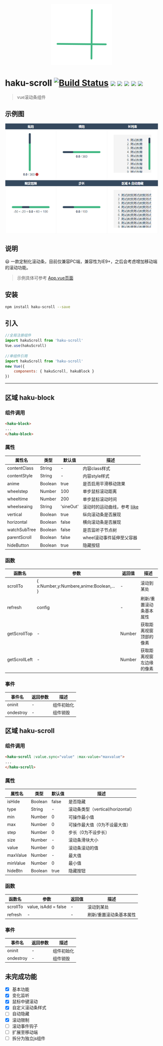 <div align="center">
<img src="https://raw.githubusercontent.com/hakubox/haku-scroll/master/src/assets/logo.png" >
</div>

# haku-scroll [![Build Status](https://travis-ci.org/hakubox/haku-scroll.svg?branch=master)](https://travis-ci.org/hakubox/haku-scroll) [![](https://img.shields.io/npm/dt/haku-scroll.svg)](https://www.npmjs.com/package/haku-scroll) ![](https://img.shields.io/github/license/hakubox/haku-scroll.svg) ![](https://img.shields.io/badge/IE-%E2%89%A5%209-blue.svg) ![](https://img.shields.io/npm/v/haku-scroll.svg) ![](https://img.shields.io/bundlephobia/min/haku-scroll.svg)

> vue滚动条组件

## 示例图

<div align="center">
<img src="https://raw.githubusercontent.com/hakubox/haku-scroll/master/src/assets/printscreen.png" >
</div>

## 说明

:smiley: 一款定制化滚动条，目前仅兼容PC端，兼容性为IE9+，之后会考虑增加移动端的滚动功能。

> 示例具体可参考 [App.vue页面](./src/App.vue)

## 安装

``` bash
npm install haku-scroll --save
```

## 引入

``` javascript
//全局注册组件
import hakuScroll from 'haku-scroll'
Vue.use(hakuScroll)

//单组件引用
import hakuScroll from 'haku-scroll'
new Vue({
    components: { hakuScroll, hakuBlock }
})
```

-----

## 区域 haku-block

### 组件调用

``` html
<haku-block>
...
</haku-block>
```

### 属性

属性名 | 类型 | 默认值 | 描述
---|---|---|---
contentClass | String | - | 内容class样式
contentStyle | String | - | 内容style样式
anime | Boolean | true | 是否启用平滑移动效果
wheelstep | Number | 100 | 单步鼠标滚动距离
wheeltime | Number | 200 | 单步鼠标滚动时间
wheelseaing | String | 'sineOut' | 滚动时的运动曲线，参考 [liike](https://github.com/LiikeJS/Liike)
vertical | Boolean | true | 纵向滚动条是否展现
horizontal | Boolean | false | 横向滚动条是否展现
watchSubTree | Boolean | false | 是否监听子节点树
parentScroll | Boolean | false | wheel滚动事件延伸至父容器
hideButton | Boolean | true | 隐藏按钮

### 函数

函数名 | 参数 | 返回值 | 描述
---|---|---|---
scrollTo | { x:Number,y:Numbere,anime:Boolean,... } | - | 滚动到某处
refresh | config | - | 刷新/重置滚动条基本属性
getScrollTop | - | Number | 获取距离视窗顶部的像素
getScrollLeft | - | Number | 获取距离视窗左边缘的像素

### 事件

事件名 | 返回参数 | 描述
---|---|---
oninit | - | 组件初始化
ondestroy | - | 组件销毁

## 区域 haku-scroll

### 组件调用

``` html
<haku-scroll :value.sync="value" :max-value="maxvalue">
...
</haku-scroll>
```

### 属性

属性名 | 类型 | 默认值 | 描述
---|---|---|---
isHide | Boolean | false | 是否隐藏
type | String | - | 滚动条类型（vertical/horizontal）
min | Number | 0 | 可操作最小值
max | Number | 0 | 可操作最大值（0为不设最大值）
step | Number | 0 | 步长（0为不设步长）
size | Number | - | 滚动条滑块大小
value | Number | 0 | 滚动条滚动的值
maxValue | Number | - | 最大值
minValue | Number | 0 | 最小值
hideBtn | Boolean | true | 隐藏按钮

### 函数

函数名 | 参数 | 返回值 | 描述
---|---|---|---
scrollTo | value, isAdd = false | - | 滚动到某处
refresh | - | - | 刷新/重置滚动条基本属性

### 事件

事件名 | 返回参数 | 描述
---|---|---
oninit | - | 组件初始化
ondestroy | - | 组件销毁

## 未完成功能

- [x] 基本功能
- [x] 变化监听
- [x] 鼠标中键滚动
- [x] 自定义滚动条样式
- [ ] 自动隐藏
- [x] 滚动限制
- [ ] 滚动事件钩子
- [ ] 扩展至移动端
- [ ] 拆分为独立js组件
